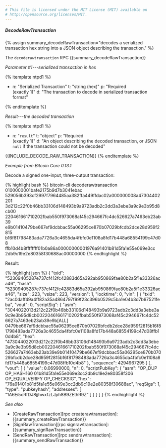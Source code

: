 ```yaml
---
# This file is licensed under the MIT License (MIT) available on
# http://opensource.org/licenses/MIT.
---
```


##### DecodeRawTransaction

{% assign summary_decodeRawTransaction="decodes a serialized transaction hex string into a JSON object describing the transaction." %}

The `decoderawtransaction` RPC {{summary_decodeRawTransaction}}

*Parameter #1---serialized transaction in hex*

{% itemplate ntpd1 %}
- n: "Serialized Transaction"
  t: "string (hex)"
  p: "Required<br>(exactly 1)"
  d: "The transaction to decode in serialized transaction format"

{% enditemplate %}

*Result---the decoded transaction*

{% itemplate ntpd1 %}
- n: "`result`"
  t: "object"
  p: "Required<br>(exactly 1)"
  d: "An object describing the decoded transaction, or JSON `null` if the transaction could not be decoded"

{{INCLUDE_DECODE_RAW_TRANSACTION}}
{% enditemplate %}

*Example from Bitcoin Core 0.13.1*

Decode a signed one-input, three-output transaction:

{% highlight bash %}
bitcoin-cli decoderawtransaction 0100000001bafe2175b9d7b3041ebac\
529056b393cf2997f7964485aa382ffa449ffdac02a000000008a47304402201\
3d212c22f0b46bb33106d148493b9a9723adb2c3dd3a3ebe3a9c9e3b95d8cb00\
220461661710202fbab550f973068af45c294667fc4dc526627a7463eb23ab39\
e9b01410479be667ef9dcbbac55a06295ce870b07029bfcdb2dce28d959f2815\
b16f81798483ada7726a3c4655da4fbfc0e1108a8fd17b448a68554199c47d08\
ffb10d4b8ffffffff01b0a86a00000000001976a91401b81d5fa1e55e069e3cc\
2db9c19e2e80358f30688ac00000000
{% endhighlight %}

Result:

{% highlight json %}
{
    "txid": "52309405287e737cf412fc42883d65a392ab950869fae80b2a5f1e33326aca46",
    "hash": "52309405287e737cf412fc42883d65a392ab950869fae80b2a5f1e33326aca46",
    "size": 223,
    "vsize": 223,
    "version": 1,
    "locktime": 0,
    "vin": [
        {
            "txid": "2ac0daff49a4ff82a35a4864797f99f23c396b0529c5ba1e04b3d7b97521feba",
            "vout": 0,
            "scriptSig": {
                "asm": "3044022013d212c22f0b46bb33106d148493b9a9723adb2c3dd3a3ebe3a9c9e3b95d8cb00220461661710202fbab550f973068af45c294667fc4dc526627a7463eb23ab39e9b[ALL] 0479be667ef9dcbbac55a06295ce870b07029bfcdb2dce28d959f2815b16f81798483ada7726a3c4655da4fbfc0e1108a8fd17b448a68554199c47d08ffb10d4b8",
                "hex": "473044022013d212c22f0b46bb33106d148493b9a9723adb2c3dd3a3ebe3a9c9e3b95d8cb00220461661710202fbab550f973068af45c294667fc4dc526627a7463eb23ab39e9b01410479be667ef9dcbbac55a06295ce870b07029bfcdb2dce28d959f2815b16f81798483ada7726a3c4655da4fbfc0e1108a8fd17b448a68554199c47d08ffb10d4b8"
            },
            "sequence": 4294967295
        }
    ],
    "vout": [
        {
            "value": 0.06990000,
            "n": 0,
            "scriptPubKey": {
            "asm": "OP_DUP OP_HASH160 01b81d5fa1e55e069e3cc2db9c19e2e80358f306 OP_EQUALVERIFY OP_CHECKSIG",
                "hex": "76a91401b81d5fa1e55e069e3cc2db9c19e2e80358f30688ac",
                "reqSigs": 1,
                "type": "pubkeyhash",
                "addresses": [
                    "1A6Ei5cRfDJ8jjhwxfzLJph8B9ZEthR9Z"
                ]
            }
        }
    ]
}
{% endhighlight %}

*See also*

* [CreateRawTransaction][rpc createrawtransaction]: {{summary_createRawTransaction}}
* [SignRawTransaction][rpc signrawtransaction]: {{summary_signRawTransaction}}
* [SendRawTransaction][rpc sendrawtransaction]: {{summary_sendRawTransaction}}

